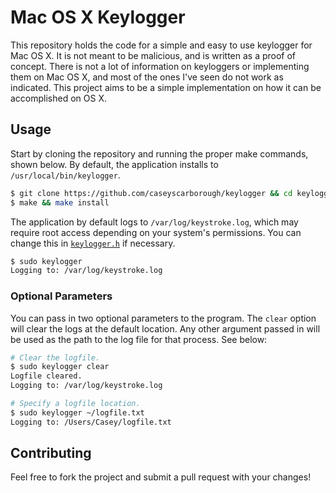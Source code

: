 # Mac OS X Keylogger

This repository holds the code for a simple and easy to use keylogger for Mac OS X. It is not meant to be malicious, and is written as a proof of concept. There is not a lot of information on keyloggers or implementing them on Mac OS X, and most of the ones I've seen do not work as indicated. This project aims to be a simple implementation on how it can be accomplished on OS X.

## Usage

Start by cloning the repository and running the proper make commands, shown below. By default, the application installs to `/usr/local/bin/keylogger`.

```bash
$ git clone https://github.com/caseyscarborough/keylogger && cd keylogger
$ make && make install
```

The application by default logs to `/var/log/keystroke.log`, which may require root access depending on your system's permissions. You can change this in [`keylogger.h`](https://github.com/caseyscarborough/keylogger/blob/master/keylogger.h#L12) if necessary.

```bash
$ sudo keylogger
Logging to: /var/log/keystroke.log
```

### Optional Parameters

You can pass in two optional parameters to the program. The `clear` option will clear the logs at the default location. Any other argument passed in will be used as the path to the log file for that process. See below:

```bash
# Clear the logfile.
$ sudo keylogger clear
Logfile cleared.
Logging to: /var/log/keystroke.log

# Specify a logfile location.
$ sudo keylogger ~/logfile.txt
Logging to: /Users/Casey/logfile.txt
```

## Contributing

Feel free to fork the project and submit a pull request with your changes!